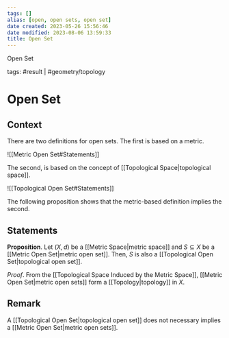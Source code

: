 ```yaml
---
tags: []
alias: [open, open sets, open set]
date created: 2023-05-26 15:56:46
date modified: 2023-08-06 13:59:33
title: Open Set
---
```


Open Set

tags: #result | #geometry/topology

# Open Set

## Context

There are two definitions for open sets. The first is based on a metric.

![[Metric Open Set#Statements]]

The second, is based on the concept of [[Topological Space|topological space]].

![[Topological Open Set#Statements]]

The following proposition shows that the metric-based definition implies the second.

## Statements

**Proposition**. Let $(X, d)$ be a [[Metric Space|metric space]] and $S\subseteq X$ be a [[Metric Open Set|metric open set]]. Then, $S$ is also a [[Topological Open Set|topological open set]].

_Proof_. From the [[Topological Space Induced by the Metric Space]], [[Metric Open Set|metric open sets]] form a [[Topology|topology]] in $X$.

## Remark

A [[Topological Open Set|topological open set]] does not necessary implies a [[Metric Open Set|metric open sets]].